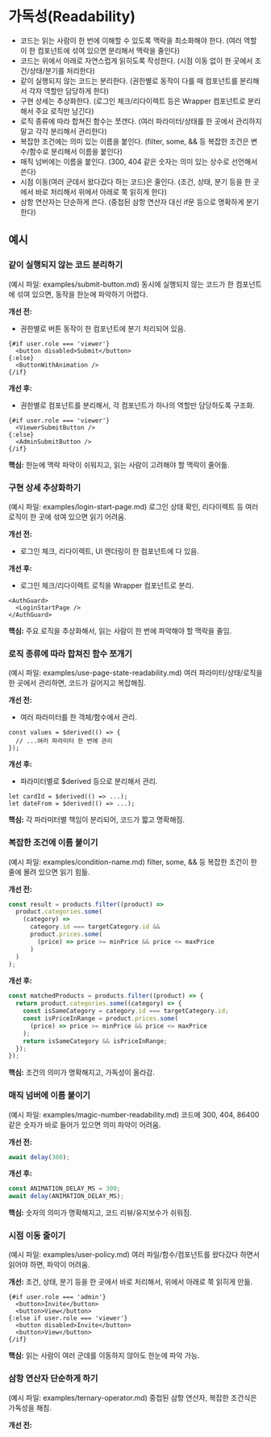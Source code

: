 # 가독성(Readability)

- 코드는 읽는 사람이 한 번에 이해할 수 있도록 맥락을 최소화해야 한다. (여러 역할이 한 컴포넌트에 섞여 있으면 분리해서 맥락을 줄인다)
- 코드는 위에서 아래로 자연스럽게 읽히도록 작성한다. (시점 이동 없이 한 곳에서 조건/상태/분기를 처리한다)
- 같이 실행되지 않는 코드는 분리한다. (권한별로 동작이 다를 때 컴포넌트를 분리해서 각자 역할만 담당하게 한다)
- 구현 상세는 추상화한다. (로그인 체크/리다이렉트 등은 Wrapper 컴포넌트로 분리해서 주요 로직만 남긴다)
- 로직 종류에 따라 합쳐진 함수는 쪼갠다. (여러 파라미터/상태를 한 곳에서 관리하지 말고 각각 분리해서 관리한다)
- 복잡한 조건에는 의미 있는 이름을 붙인다. (filter, some, && 등 복잡한 조건은 변수/함수로 분리해서 이름을 붙인다)
- 매직 넘버에는 이름을 붙인다. (300, 404 같은 숫자는 의미 있는 상수로 선언해서 쓴다)
- 시점 이동(여러 군데서 왔다갔다 하는 코드)은 줄인다. (조건, 상태, 분기 등을 한 곳에서 바로 처리해서 위에서 아래로 쭉 읽히게 한다)
- 삼항 연산자는 단순하게 쓴다. (중첩된 삼항 연산자 대신 if문 등으로 명확하게 분기한다)

## 예시

### 같이 실행되지 않는 코드 분리하기
(예시 파일: examples/submit-button.md)
동시에 실행되지 않는 코드가 한 컴포넌트에 섞여 있으면, 동작을 한눈에 파악하기 어렵다.

**개선 전:**
- 권한별로 버튼 동작이 한 컴포넌트에 분기 처리되어 있음.

```svelte
{#if user.role === 'viewer'}
  <button disabled>Submit</button>
{:else}
  <ButtonWithAnimation />
{/if}
```

**개선 후:**
- 권한별로 컴포넌트를 분리해서, 각 컴포넌트가 하나의 역할만 담당하도록 구조화.

```svelte
{#if user.role === 'viewer'}
  <ViewerSubmitButton />
{:else}
  <AdminSubmitButton />
{/if}
```

**핵심:**
한눈에 맥락 파악이 쉬워지고, 읽는 사람이 고려해야 할 맥락이 줄어듦.

### 구현 상세 추상화하기
(예시 파일: examples/login-start-page.md)
로그인 상태 확인, 리다이렉트 등 여러 로직이 한 곳에 섞여 있으면 읽기 어려움.

**개선 전:**
- 로그인 체크, 리다이렉트, UI 렌더링이 한 컴포넌트에 다 있음.

**개선 후:**
- 로그인 체크/리다이렉트 로직을 Wrapper 컴포넌트로 분리.

```svelte
<AuthGuard>
  <LoginStartPage />
</AuthGuard>
```

**핵심:**
주요 로직을 추상화해서, 읽는 사람이 한 번에 파악해야 할 맥락을 줄임.

### 로직 종류에 따라 합쳐진 함수 쪼개기
(예시 파일: examples/use-page-state-readability.md)
여러 파라미터/상태/로직을 한 곳에서 관리하면, 코드가 길어지고 복잡해짐.

**개선 전:**
- 여러 파라미터를 한 객체/함수에서 관리.

```svelte
const values = $derived(() => {
  // ...여러 파라미터 한 번에 관리
});
```

**개선 후:**
- 파라미터별로 $derived 등으로 분리해서 관리.

```svelte
let cardId = $derived(() => ...);
let dateFrom = $derived(() => ...);
```

**핵심:**
각 파라미터별 책임이 분리되어, 코드가 짧고 명확해짐.

### 복잡한 조건에 이름 붙이기
(예시 파일: examples/condition-name.md)
filter, some, && 등 복잡한 조건이 한 줄에 몰려 있으면 읽기 힘듦.

**개선 전:**
```js
const result = products.filter((product) =>
  product.categories.some(
    (category) =>
      category.id === targetCategory.id &&
      product.prices.some(
        (price) => price >= minPrice && price <= maxPrice
      )
  )
);
```

**개선 후:**
```js
const matchedProducts = products.filter((product) => {
  return product.categories.some((category) => {
    const isSameCategory = category.id === targetCategory.id;
    const isPriceInRange = product.prices.some(
      (price) => price >= minPrice && price <= maxPrice
    );
    return isSameCategory && isPriceInRange;
  });
});
```

**핵심:**
조건의 의미가 명확해지고, 가독성이 올라감.

### 매직 넘버에 이름 붙이기
(예시 파일: examples/magic-number-readability.md)
코드에 300, 404, 86400 같은 숫자가 바로 들어가 있으면 의미 파악이 어려움.

**개선 전:**
```js
await delay(300);
```

**개선 후:**
```js
const ANIMATION_DELAY_MS = 300;
await delay(ANIMATION_DELAY_MS);
```

**핵심:**
숫자의 의미가 명확해지고, 코드 리뷰/유지보수가 쉬워짐.

### 시점 이동 줄이기
(예시 파일: examples/user-policy.md)
여러 파일/함수/컴포넌트를 왔다갔다 하면서 읽어야 하면, 파악이 어려움.

**개선:**
조건, 상태, 분기 등을 한 곳에서 바로 처리해서, 위에서 아래로 쭉 읽히게 만듦.

```svelte
{#if user.role === 'admin'}
  <button>Invite</button>
  <button>View</button>
{:else if user.role === 'viewer'}
  <button disabled>Invite</button>
  <button>View</button>
{/if}
```

**핵심:**
읽는 사람이 여러 군데를 이동하지 않아도 한눈에 파악 가능.

### 삼항 연산자 단순하게 하기
(예시 파일: examples/ternary-operator.md)
중첩된 삼항 연산자, 복잡한 조건식은 가독성을 해침.

**개선 전:**
```